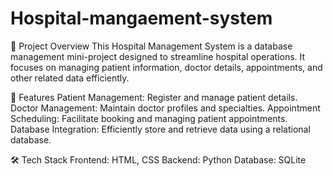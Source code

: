 # Hospital-mangaement-system

📖 Project Overview
This Hospital Management System is a database management mini-project designed to streamline hospital operations. It focuses on managing patient information, doctor details, appointments, and other related data efficiently.

🚀 Features
Patient Management: Register and manage patient details.
Doctor Management: Maintain doctor profiles and specialties.
Appointment Scheduling: Facilitate booking and managing patient appointments.
Database Integration: Efficiently store and retrieve data using a relational database.

🛠️ Tech Stack
Frontend: HTML, CSS
Backend: Python
Database: SQLite

